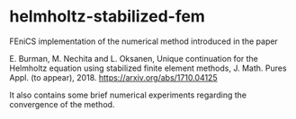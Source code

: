 # helmholtz-stabilized-fem
FEniCS implementation of the numerical method introduced in the paper

E. Burman, M. Nechita and L. Oksanen, Unique continuation for the Helmholtz equation using stabilized finite element methods, J. Math. Pures Appl. (to appear), 2018. https://arxiv.org/abs/1710.04125

It also contains some brief numerical experiments regarding the convergence of the method.

